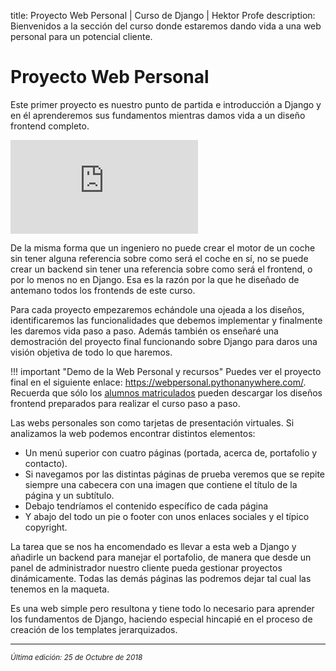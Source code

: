 title: Proyecto Web Personal | Curso de Django | Hektor Profe
description: Bienvenidos a la sección del curso donde estaremos dando vida a una web personal para un potencial cliente.

<style>
.admonition.note > .superfences-tabs > label:hover, .headerlink{ color: #018dc5 !important; }
.admonition.note { box-shadow: none; margin: 0; padding: 0; border-left: 0; border-radius: 0; font-size: 105%; }
.admonition.note label{ font-size: 91%; }
.admonition.note > .admonition-title { display: none; }
</style>

# Proyecto Web Personal

Este primer proyecto es nuestro punto de partida e introducción a Django y en él aprenderemos sus fundamentos mientras damos vida a un diseño frontend completo.

<div class='embed-container'><iframe src='https://player.vimeo.com/video/296978828' frameborder='0' webkitAllowFullScreen mozallowfullscreen allowFullScreen></iframe></div>

De la misma forma que un ingeniero no puede crear el motor de un coche sin tener alguna referencia sobre como será el coche en sí, no se puede crear un backend sin tener una referencia sobre como será el frontend, o por lo menos no en Django. Esa es la razón por la que he diseñado de antemano todos los frontends de este curso. 

Para cada proyecto empezaremos echándole una ojeada a los diseños, identificaremos las funcionalidades que debemos implementar y finalmente les daremos vida paso a paso. Además también os enseñaré una demostración del proyecto final funcionando sobre Django para daros una visión objetiva de todo lo que haremos.

!!! important "Demo de la Web Personal y recursos"
    Puedes ver el proyecto final en el siguiente enlace: <u><a href="http://webpersonal.pythonanywhere.com/" target="_blank">https://webpersonal.pythonanywhere.com/</a></u>. Recuerda que sólo los <u><a href="https://www.udemy.com/curso-django-2-practico-desarrollo-web-python-3/?couponCode=DJANGO2" target="_blank">alumnos matriculados</a></u> pueden descargar los diseños frontend preparados para realizar el curso paso a paso.

Las webs personales son como tarjetas de presentación virtuales. Si analizamos la web podemos encontrar distintos elementos:

* Un menú superior con cuatro páginas (portada, acerca de, portafolio y contacto). 
* Si navegamos por las distintas páginas de prueba veremos que se repite siempre una cabecera con una imagen que contiene el título de la página y un subtítulo. 
* Debajo tendríamos el contenido específico de cada página
* Y abajo del todo un pie o footer con unos enlaces sociales y el típico copyright. 

La tarea que se nos ha encomendado es llevar a esta web a Django y añadirle un backend para manejar el portafolio, de manera que desde un panel de administrador nuestro cliente pueda gestionar proyectos dinámicamente. Todas las demás páginas las podremos dejar tal cual las tenemos en la maqueta.

Es una web simple pero resultona y tiene todo lo necesario para aprender los fundamentos de Django, haciendo especial hincapié en el proceso de creación de los templates jerarquizados.

___
<small class="edited"><i>Última edición: 25 de Octubre de 2018</i></small>